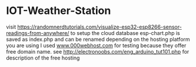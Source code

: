 # IOT-Weather-Station
visit https://randomnerdtutorials.com/visualize-esp32-esp8266-sensor-readings-from-anywhere/ to setup the cloud database
esp-chart.php is saved as index.php and can be renamed depending on the hosting platform you are using I used www.000webhost.com  for testing because they offer free domain name. see http://electronoobs.com/eng_arduino_tut101.php for description of the free hosting
